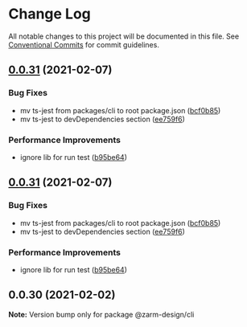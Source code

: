 # Change Log

All notable changes to this project will be documented in this file.
See [Conventional Commits](https://conventionalcommits.org) for commit guidelines.

## [0.0.31](https://github.com/JeromeLin/zarm-design-cli/compare/@zarm-design/cli@0.0.30...@zarm-design/cli@0.0.31) (2021-02-07)


### Bug Fixes

* mv ts-jest from packages/cli to root package.json ([bcf0b85](https://github.com/JeromeLin/zarm-design-cli/commit/bcf0b8597b3719f46f8a9bb31432651e86d8a5ed))
* mv ts-jest to devDependencies section ([ee759f6](https://github.com/JeromeLin/zarm-design-cli/commit/ee759f63720b08958cbd60fe306f5ef1ccb9ac37))


### Performance Improvements

* ignore lib for run test ([b95be64](https://github.com/JeromeLin/zarm-design-cli/commit/b95be64e9c1d3d5fd5fb21bd6effe86856ea7574))





## [0.0.31](https://github.com/JeromeLin/zarm-design-cli/compare/@zarm-design/cli@0.0.30...@zarm-design/cli@0.0.31) (2021-02-07)


### Bug Fixes

* mv ts-jest from packages/cli to root package.json ([bcf0b85](https://github.com/JeromeLin/zarm-design-cli/commit/bcf0b8597b3719f46f8a9bb31432651e86d8a5ed))
* mv ts-jest to devDependencies section ([ee759f6](https://github.com/JeromeLin/zarm-design-cli/commit/ee759f63720b08958cbd60fe306f5ef1ccb9ac37))


### Performance Improvements

* ignore lib for run test ([b95be64](https://github.com/JeromeLin/zarm-design-cli/commit/b95be64e9c1d3d5fd5fb21bd6effe86856ea7574))





## 0.0.30 (2021-02-02)

**Note:** Version bump only for package @zarm-design/cli
